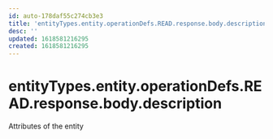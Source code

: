 ```yaml
---
id: auto-178daf55c274cb3e3
title: 'entityTypes.entity.operationDefs.READ.response.body.description'
desc: ''
updated: 1618581216295
created: 1618581216295
---
```

# entityTypes.entity.operationDefs.READ.response.body.description

Attributes of the entity